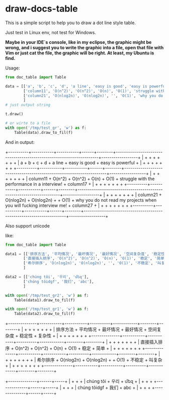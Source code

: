# draw-docs-table

This is a simple script to help you to draw a dot line style table.

Just test in  Linux env, not test for Windows.


**Maybe in your IDE`s console, like in my eclipse, the graphic might be wrong, and i suggest you to write the graphic into a file, open that file with Vim or just cat the file,
the graphic will be right. At least, my Ubuntu is find.**


Usage:

```python
from doc_table import Table

data = [['a', 'b', 'c', 'd', 'a line', 'easy is good', 'easy is powerful'],
        ['column11', 'O(n^2)', 'O(n^2)', 'O(n)', 'O(1)', 'struggle with the performance in a interview!', 'column17'],
        ['column21', 'O(nlog2n)', 'O(nlog2n)', '', 'O(1)', 'why you do not read my projects when you will fucking interview me!', 'column27']
        ]
# just output string

t.draw()

# or wirte to a file
with open('/tmp/test_gr', 'w') as f:
    Table(data).draw_to_fil(f)
```

And in output:

+----------+-----------+-----------+------+--------+---------------------------------------------------------------------+------------------+
|          +           +           +      +        +                                                                     +                  +
| a        + b         + c         + d    + a line + easy is good                                                        + easy is powerful +
|          +           +           +      +        +                                                                     +                  +
+----------+-----------+-----------+------+--------+---------------------------------------------------------------------+------------------+
|          +           +           +      +        +                                                                     +                  +
| column11 + O(n^2)    + O(n^2)    + O(n) + O(1)   + struggle with the performance in a interview!                       + column17         +
|          +           +           +      +        +                                                                     +                  +
+----------+-----------+-----------+------+--------+---------------------------------------------------------------------+------------------+
|          +           +           +      +        +                                                                     +                  +
| column21 + O(nlog2n) + O(nlog2n) +      + O(1)   + why you do not read my projects when you will fucking interview me! + column27         +
|          +           +           +      +        +                                                                     +                  +
+----------+-----------+-----------+------+--------+---------------------------------------------------------------------+------------------+

Also support unicode

like:

```python
from doc_table import Table

data1 = [['排序方法', '平均情况', '最坏情况', '最好情况', '空间复杂度', '稳定性', '复杂性'],
        ['直接插入排序', 'O(n^2)', 'O(n^2)', 'O(n)', 'O(1)', '稳定', '简单'],
        ['希尔排序', 'O(nlog2n)', 'O(nlog2n)', '', 'O(1)', '不稳定', '叫复杂']
        ]

data2 = [['chúng tôi', '우리', 'մեզ'],
        ['chúng tôidgf', '我们', 'abc'],
        ]

with open('/tmp/test_gr2', 'w') as f:
    Table(data1).draw_to_fil(f)

with open('/tmp/test_gr1', 'w') as f:
    Table(data2).draw_to_fil(f)

```

+--------------+-----------+-----------+----------+------------+--------+--------+
|              +           +           +          +            +        +        +
| 排序方法     + 平均情况  + 最坏情况  + 最好情况 + 空间复杂度 + 稳定性 + 复杂性 +
|              +           +           +          +            +        +        +
+--------------+-----------+-----------+----------+------------+--------+--------+
|              +           +           +          +            +        +        +
| 直接插入排序 + O(n^2)    + O(n^2)    + O(n)     + O(1)       + 稳定   + 简单   +
|              +           +           +          +            +        +        +
+--------------+-----------+-----------+----------+------------+--------+--------+
|              +           +           +          +            +        +        +
| 希尔排序     + O(nlog2n) + O(nlog2n) +          + O(1)       + 不稳定 + 叫复杂 +
|              +           +           +          +            +        +        +
+--------------+-----------+-----------+----------+------------+--------+--------+

+--------------+------+-----+
|              +      +     +
| chúng tôi    + 우리 + մեզ +
|              +      +     +
+--------------+------+-----+
|              +      +     +
| chúng tôidgf + 我们 + abc +
|              +      +     +
+--------------+------+-----+


